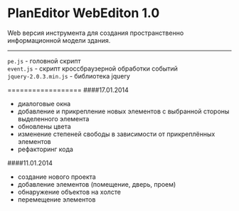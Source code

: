 PlanEditor WebEditon 1.0
===================

Web версия инструмента для создания пространственно информационной модели здания.

----------------

`pe.js` - головной скрипт <br>
`event.js` - скрипт кроссбраузерной обработки событий <br>
`jquery-2.0.3.min.js` - библиотека jquery

==================
####17.01.2014
+ диалоговые окна
+ добавление и прикрепление новых элементов с выбранной стороны выделенного элемента
+ обновлены цвета
+ изменение степеней свободы в зависимости от прикреплённых элементов
+ рефакторинг кода

####11.01.2014
+ создание нового проекта
+ добавление элементов (помещение, дверь, проем)
+ обнаружение объектов на холсте
+ перемещение элементов

